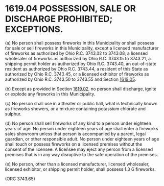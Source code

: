 1619.04 POSSESSION, SALE OR DISCHARGE PROHIBITED; EXCEPTIONS.
=============================================================

​(a) No person shall possess fireworks in this Municipality or shall
possess for sale or sell fireworks in this Municipality, except a
licensed manufacturer of fireworks as authorized by Ohio R.C. 3743.02 to
3743.08, a licensed wholesaler of fireworks as authorized by Ohio R.C.
3743.15 to 3743.21, a shipping permit holder as authorized by Ohio R.C.
3743.40, an out-of-state resident as authorized by Ohio R.C. 3743.44, a
resident of this State as authorized by Ohio R.C. 3743.45, or a licensed
exhibitor of fireworks as authorized by Ohio R.C. 3743.50 to 3743.55 and
Section [1619.05](5ab8060d.html).

​(b) Except as provided in Section [1619.02](5aded720.html), no person
shall discharge, ignite or explode any fireworks in this Municipality.

​(c) No person shall use in a theater or public hall, what is
technically known as fireworks showers, or a mixture containing
potassium chlorate and sulphur.

​(d) No person shall sell fireworks of any kind to a person under
eighteen years of age. No person under eighteen years of age shall enter
a fireworks sales showroom unless that person is accompanied by a
parent, legal guardian, or other responsible adult. No person under
eighteen years of age shall touch or possess fireworks on a licensed
premises without the consent of the licensee. A licensee may eject any
person from a licensed premises that is in any way disruptive to the
safe operation of the premises.

​(e) No person, other than a licensed manufacturer, licensed wholesaler,
licensed exhibitor, or shipping permit holder, shall possess 1.3 G
fireworks.

(ORC 3743.65)
